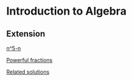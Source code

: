 # Introduction to Algebra

## Extension

[n^5-n](https://undergroundmathematics.org/thinking-about-algebra/n5-n)

[Powerful fractions](https://undergroundmathematics.org/thinking-about-algebra/powerful-fractions)

[Related solutions](https://undergroundmathematics.org/thinking-about-algebra/r6327)
